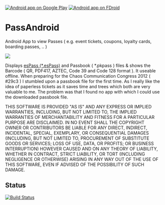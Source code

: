 [![Android app on Google Play](http://ligi.de/img/play_badge.png)](https://play.google.com/store/apps/details?id=org.ligi.passandroid)
[![Android app on FDroid](http://ligi.de/img/fdroid_badge.png)](https://f-droid.org/repository/browse/?fdid=org.ligi.passandroid)

PassAndroid
===========

Android App to view Passes ( e.g. event tickets, coupons, loyalty cards, boarding passes, .. )

<img src="http://ligi.de/img/passandroid_screenshots.png"/>

Displays [esPass (*.esPass)](http://espass.it) and Passbook ( *.pkpass ) files & shows the Barcode ( QR, PDF417, AZTEC, Code 39 and Code 128 format ). It useable offline.
When preparing for the Chaos Communication Congress 2012 ( #29c3 ) I stumbled upon a passbook file for the first time. As I really like the idea of paperless tickets as it saves time and trees which both are very valuable to me. The problem was that I found no app with which I could use the downloaded passbook file.

THIS SOFTWARE IS PROVIDED "AS IS" AND ANY EXPRESS OR IMPLIED WARRANTIES, INCLUDING, BUT NOT LIMITED TO, THE IMPLIED 
WARRANTIES OF MERCHANTABILITY AND FITNESS FOR A PARTICULAR PURPOSE ARE DISCLAIMED. IN NO EVENT SHALL THE COPYRIGHT OWNER OR CONTRIBUTORS BE LIABLE FOR ANY DIRECT, INDIRECT, INCIDENTAL, SPECIAL, EXEMPLARY, OR CONSEQUENTIAL DAMAGES (INCLUDING, BUT 
NOT LIMITED TO, PROCUREMENT OF SUBSTITUTE GOODS OR SERVICES; LOSS OF USE, DATA, OR 
PROFITS; OR BUSINESS INTERRUPTION) HOWEVER CAUSED AND ON ANY THEORY OF LIABILITY, 
WHETHER IN CONTRACT, STRICT LIABILITY, OR TORT (INCLUDING NEGLIGENCE OR OTHERWISE) ARISING IN ANY WAY OUT OF THE USE OF THIS SOFTWARE, EVEN IF ADVISED OF THE POSSIBILITY OF SUCH DAMAGE.

Status
------

[![Build Status](https://snap-ci.com/ligi/PassAndroid/branch/master/build_image)](https://snap-ci.com/ligi/PassAndroid/branch/master)
